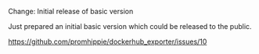 Change: Initial release of basic version

Just prepared an initial basic version which could be released to the public.

https://github.com/promhippie/dockerhub_exporter/issues/10
